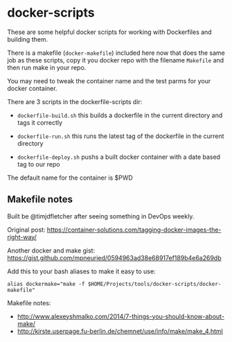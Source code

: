 # docker-scripts

These are some helpful docker scripts for working with Dockerfiles and building them.

There is a makefile (`docker-makefile`) included here now that does the same job as these scripts, copy it you docker repo with the filename `Makefile` and then run make in your repo.

You may need to tweak the container name and the test parms for your docker container.

There are 3 scripts in the dockerfile-scripts dir:

* `dockerfile-build.sh` this builds a dockerfile in the current directory and tags it correctly

* `dockerfile-run.sh` this runs the latest tag of the dockerfile in the current directory

* `dockerfile-deploy.sh` pushs a built docker container with a date based tag to our repo

The default name for the container is $PWD

## Makefile notes

Built be @timjdfletcher after seeing something in DevOps weekly.

Original post: https://container-solutions.com/tagging-docker-images-the-right-way/

Another docker and make gist: https://gist.github.com/mpneuried/0594963ad38e68917ef189b4e6a269db

Add this to your bash aliases to make it easy to use:

`alias dockermake="make -f $HOME/Projects/tools/docker-scripts/docker-makefile"`

Makefile notes:

* http://www.alexeyshmalko.com/2014/7-things-you-should-know-about-make/
* http://kirste.userpage.fu-berlin.de/chemnet/use/info/make/make_4.html
